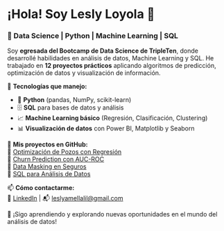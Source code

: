# ¡Hola! Soy Lesly Loyola 👋  
### 🚀 Data Science | Python | Machine Learning | SQL  

Soy **egresada del Bootcamp de Data Science de TripleTen**, donde desarrollé habilidades en análisis de datos, Machine Learning y SQL. He trabajado en **12 proyectos prácticos** aplicando algoritmos de predicción, optimización de datos y visualización de información.  

📌 **Tecnologías que manejo:**  
- 🐍 **Python** (pandas, NumPy, scikit-learn)  
- 🗄️ **SQL** para bases de datos y análisis  
- 📈 **Machine Learning básico** (Regresión, Clasificación, Clustering)  
- 📊 **Visualización de datos** con Power BI, Matplotlib y Seaborn  

📂 **Mis proyectos en GitHub:**  
🔹 [Optimización de Pozos con Regresión](enlace-al-repositorio)  
🔹 [Churn Prediction con AUC-ROC](enlace-al-repositorio)  
🔹 [Data Masking en Seguros](enlace-al-repositorio)  
🔹 [SQL para Análisis de Datos](enlace-al-repositorio)  

📫 **Cómo contactarme:**  
🔗 [LinkedIn](https://www.linkedin.com/in/lesly-amellali-loyola-hernandez-b5246526a/) | 📬 leslyamellalil@gmail.com  

🚀 ¡Sigo aprendiendo y explorando nuevas oportunidades en el mundo del análisis de datos!  

